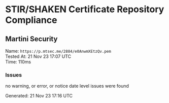 # STIR/SHAKEN Certificate Repository Compliance

## Martini Security

Name: `https://p.mtsec.me/2884/e0AnwmXEtzQv.pem`\
Tested At: 21 Nov 23 17:07 UTC\
Time: 110ms

### Issues

no warning, or error, or notice date level issues were found

Generated: 21 Nov 23 17:16 UTC